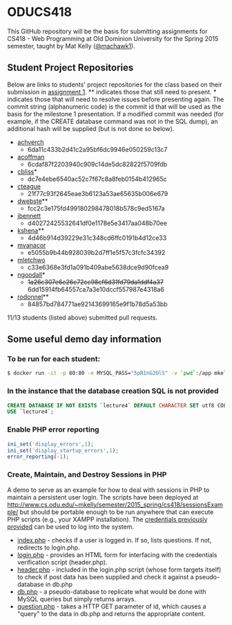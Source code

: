 ODUCS418
========
This GitHub repository will be the basis for submitting assignments for CS418 - Web Programming at Old Dominion University for the Spring 2015 semester, taught by Mat Kelly (<a href="https://github.com/machawk1">@machawk1</a>).

## Student Project Repositories 
Below are links to students' project repositories for the class based on their submission in <a href="http://www.cs.odu.edu/~mkelly/semester/2015_spring/cs418/assignments/assignment1.html">assignment 1</a>. ** indicates those that still need to present. * indicates those that will need to resolve issues before presenting again. The commit string (alphanumeric code) is the commit id that will be used as the basis for the milestone 1 presentation. If a modified commit was needed (for example, if the CREATE database command was not in the SQL dump), an additional hash will be supplied (but is not done so below).

* [achverch](https://github.com/andrewchverch/WebProjectCS)
  * 6da11c433b2d41c2a95bf6dc9946e050259c13c7
* [acoffman](https://github.com/atc07d/WebProgramming)
  * 6cdaf87f2203940c909c14de5dc82822f5709fdb
* [cbliss](https://github.com/thecbliss/cblissCS418)*
  * dc7e4ebe6540ac52c7f67c8a8feb0154b412965c
* [cteague](https://github.com/chateague/Chas-ODUCS418)
  * 21f77c93f2645eae3b6123a53ae65635b006e679
* [dwebste](https://github.com/DWebsterJr/Spring15)**
  * fcc2c3e175fd499180298478018b578c9ed5167a
* [jbennett](https://github.com/jbennett122/JBENNETT_CS418)
  * d40272425532641df0e1178e5e3417aa048b70ee
* [kshena](https://github.com/kshena/Ridi)**
  * 4d46b914d39229e31c348cd6ffc0191b4d12ce33
* [mvanacor](https://github.com/mvanacor/cs418Project)
  * e5055b9b44b928039b2d7ff1e5f57c3fcfc34392
* [mletchwo](https://github.com/mletchworth/CS-418)
  * c33e6368e3fd1a091b409abe5638dce9d90fcea9
* [ngoodall](http://github.com/CatLover91/WebDevCourse)*
  * <strike>1a26c307e6e26e72cc98cf6d31fd79da1ddf4a37</strike> 6dd15914fb64557ca7a3e10dccf557987e4318a6
* [rodonnel](https://github.com/rcodonnell/cs418Project)**
  * 84857bd784771ae92143699165e9f1b78d5a53bb

11/13 students (listed above) submitted pull requests.

## Some useful demo day information

### To be run for each student:

```sh
$ docker run -it -p 80:80 -e MYSQL_PASS="5pR1nG2OlS" -v `pwd`:/app mkelly/lamptest
```

### In the instance that the database creation SQL is not provided
 
```sql
CREATE DATABASE IF NOT EXISTS `lecture4` DEFAULT CHARACTER SET utf8 COLLATE utf8_general_ci;
USE `lecture4`;
```


### Enable PHP error reporting

```php
ini_set('display_errors',1);
ini_set('display_startup_errors',1);
error_reporting(-1);
```

### Create, Maintain, and Destroy Sessions in PHP
A demo to serve as an example for how to deal with sessions in PHP to maintain a persistent user login. The scripts have been deployed at http://www.cs.odu.edu/~mkelly/semester/2015_spring/cs418/sessionsExample/ but should be portable enough to be run anywhere that can execute PHP scripts (e.g., your XAMPP installation). The [credentials previously provided](https://github.com/machawk1/ODUCS418/blob/spring2015/credentials.txt) can be used to log into the system.
* [index.php](https://github.com/machawk1/ODUCS418/blob/spring2015/sessionsExample/index.php) - checks if a user is logged in. If so, lists questions. If not, redirects to login.php.
* [login.php](https://github.com/machawk1/ODUCS418/blob/spring2015/sessionsExample/login.php) - provides an HTML form for interfacing with the credentials verification script (header.php).
* [header.php](https://github.com/machawk1/ODUCS418/blob/spring2015/sessionsExample/header.php) - included in the login.php script (whose form targets itself) to check if post data has been supplied and check it against a pseudo-database in db.php
* [db.php](https://github.com/machawk1/ODUCS418/blob/spring2015/sessionsExample/db.php) - a pseudo-database to replicate what would be done with MySQL queries but simply returns arrays.
* [question.php](https://github.com/machawk1/ODUCS418/blob/spring2015/sessionsExample/question.php) - takes a HTTP GET parameter of id, which causes a "query" to the data in db.php and returns the appropriate content.
